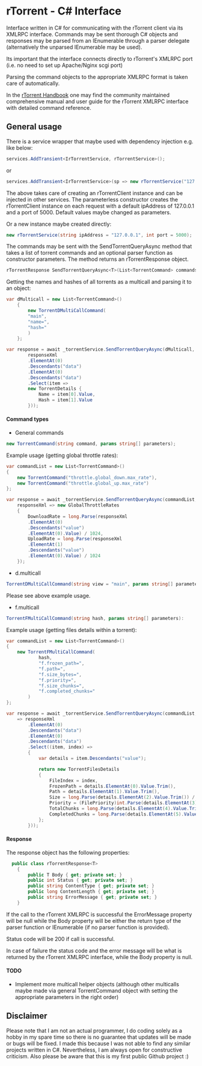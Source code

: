 # rTorrent - C# Interface

Interface written in C# for communicating with the rTorrent client via its XMLRPC interface. Commands may be sent thorough C# objects and responses may be parsed from an IEnumerable<XElement> through a parser delegate (alternatively the unparsed IEnumerable<XElement> may be used).

Its important that the interface connects directly to rTorrent's XMLRPC port (i.e. no need to set up Apache/Nginx scgi port)

Parsing the command objects to the appropriate XMLRPC format is taken care of automatically.

In the [rTorrent Handbook](https://rtorrent-docs.readthedocs.io/en/latest/) one may find the community maintained comprehensive manual and user guide for the rTorrent XMLRPC interface with detailed command reference.


## General usage

There is a service wrapper that maybe used with dependency injection e.g. like below:

```cs
services.AddTransient<IrTorrentService, rTorrentService>();
```
or
```cs
services.AddTransient<IrTorrentService>(sp => new rTorrentService("127.0.0.1", 5050));
```
The above takes care of creating an rTorrentClient instance and can be injected in other services. The parameterless constructor creates the rTorrentClient instance on each request with a default ipAddress of 127.0.0.1 and a port of 5000. Default values maybe changed as parameters.

Or a new instance maybe created directly:

```cs
new rTorrentService(string ipAddress = "127.0.0.1", int port = 5000);
```

The commands may be sent with the SendTorrentQueryAsync method that takes a list of torrent commands and an optional parser function as constructor parameters. The method returns an rTorrentResponse object.

```cs
rTorrentResponse SendTorrentQueryAsync<T>(List<TorrentCommand> commands, Func<IEnumerable<XElement>, T> parser);
```

Getting the names and hashes of all torrents as a multicall and parsing it to an object:

```cs
var dMulticall = new List<TorrentCommand>()
    {
        new TorrentDMultiCallCommand(
        "main",
        "name=",
        "hash="
        )
    };

var response = await _torrentService.SendTorrentQueryAsync(dMulticall, responseXml =>
        responseXml
        .ElementAt(0)
        .Descendants("data")
        .ElementAt(0)
        .Descendants("data")
        .Select(item =>
        new TorrentDetails {
            Name = item[0].Value,
            Hash = item[1].Value
        }));
```

#### Command types

- General commands
```cs
new TorrentCommand(string command, params string[] parameters);
```

Example usage (getting global throttle rates):
```cs
var commandList = new List<TorrentCommand>()
{
    new TorrentCommand("throttle.global_down.max_rate"),
    new TorrentCommand("throttle.global_up.max_rate")
};

var response = await _torrentService.SendTorrentQueryAsync(commandList,
    responseXml => new GlobalThrottleRates
    {
        DownloadRate = long.Parse(responseXml
        .ElementAt(0)
        .Descendants("value")
        .ElementAt(0).Value) / 1024,
        UploadRate = long.Parse(responseXml
        .ElementAt(1)
        .Descendants("value")
        .ElementAt(0).Value) / 1024
    });
```

- d.multicall
```cs
TorrentDMultiCallCommand(string view = "main", params string[] parameters):
```
Please see above example usage.

- f.multicall
```cs
TorrentFMultiCallCommand(string hash, params string[] parameters):
```

Example usage (getting files details within a torrent):

```cs
var commandList = new List<TorrentCommand>()
{
    new TorrentFMultiCallCommand(
            hash,
            "f.frozen_path=",
            "f.path=",
            "f.size_bytes=",
            "f.priority=",
            "f.size_chunks=",
            "f.completed_chunks="
        )
};

var response = await _torrentService.SendTorrentQueryAsync(commandList, responseXml
    => responseXml
        .ElementAt(0)
        .Descendants("data")
        .ElementAt(0)
        .Descendants("data")
        .Select((item, index) =>
        {
            var details = item.Descendants("value");

            return new TorrentFilesDetails
            {
                FileIndex = index,
                FrozenPath = details.ElementAt(0).Value.Trim(),
                Path = details.ElementAt(1).Value.Trim(),
                Size = long.Parse(details.ElementAt(2).Value.Trim()) / 1024,
                Priority = (FilePriority)int.Parse(details.ElementAt(3).Value.Trim()),
                TotalChunks = long.Parse(details.ElementAt(4).Value.Trim()),
                CompletedChunks = long.Parse(details.ElementAt(5).Value.Trim())
            };
        }));
```

#### Response

The response object has the following properties:

```cs
  public class rTorrentResponse<T>
    {
        public T Body { get; private set; }
        public int Status { get; private set; }
        public string ContentType { get; private set; }
        public long ContentLength { get; private set; }
        public string ErrorMessage { get; private set; }
    }
```
If the call to the rTorrent XMLRPC is successful the ErrorMessage property will be null while the Body property will be either the return type of the parser function or IEnumerable<XElement> (if no parser function is provided).

Status code will be 200 if call is successful.

In case of failure the status code and the error message will be what is returned by the rTorrent XMLRPC interface, while the Body property is null.

#### TODO

-   Implement more multicall helper objects (although other multicalls maybe made via general TorrentCommand object with setting the appropriate parameters in the right order)

## Disclaimer

Please note that I am not an actual programmer, I do coding solely as a hobby in my spare time so there is no guarantee that updates will be made or bugs will be fixed. I made this because I was not able to find any similar projects written in C#. Nevertheless, I am always open for constructive criticism. Also please be aware that this is my first public Github project :)
